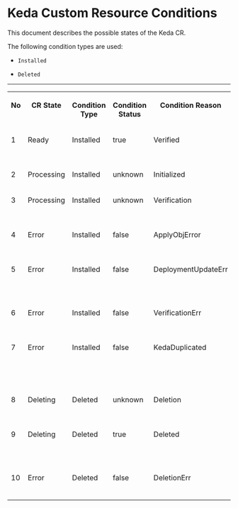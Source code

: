 <!-- loio12a88ed593044bc588783c4c7dc4afa2 -->

# Keda Custom Resource Conditions

This document describes the possible states of the Keda CR.

The following condition types are used:

-   `Installed`

-   `Deleted`


****


<table>
<tr>
<th valign="top">

No

</th>
<th valign="top">

CR State

</th>
<th valign="top">

Condition Type

</th>
<th valign="top">

Condition Status

</th>
<th valign="top">

Condition Reason

</th>
<th valign="top">

Remarks

</th>
</tr>
<tr>
<td valign="top">

1

</td>
<td valign="top">

Ready

</td>
<td valign="top">

Installed

</td>
<td valign="top">

true

</td>
<td valign="top">

Verified

</td>
<td valign="top">

Server ready

</td>
</tr>
<tr>
<td valign="top">

2

</td>
<td valign="top">

Processing

</td>
<td valign="top">

Installed

</td>
<td valign="top">

unknown

</td>
<td valign="top">

Initialized

</td>
<td valign="top">

Initialized

</td>
</tr>
<tr>
<td valign="top">

3

</td>
<td valign="top">

Processing

</td>
<td valign="top">

Installed

</td>
<td valign="top">

unknown

</td>
<td valign="top">

Verification

</td>
<td valign="top">

Verification in progress

</td>
</tr>
<tr>
<td valign="top">

4

</td>
<td valign="top">

Error

</td>
<td valign="top">

Installed

</td>
<td valign="top">

false

</td>
<td valign="top">

ApplyObjError

</td>
<td valign="top">

Apply object error

</td>
</tr>
<tr>
<td valign="top">

5

</td>
<td valign="top">

Error

</td>
<td valign="top">

Installed

</td>
<td valign="top">

false

</td>
<td valign="top">

DeploymentUpdateErr

</td>
<td valign="top">

Deployment update error

</td>
</tr>
<tr>
<td valign="top">

6

</td>
<td valign="top">

Error

</td>
<td valign="top">

Installed

</td>
<td valign="top">

false

</td>
<td valign="top">

VerificationErr

</td>
<td valign="top">

Verification error

</td>
</tr>
<tr>
<td valign="top">

7

</td>
<td valign="top">

Error

</td>
<td valign="top">

Installed

</td>
<td valign="top">

false

</td>
<td valign="top">

KedaDuplicated

</td>
<td valign="top">

One instance of Keda is allowed

</td>
</tr>
<tr>
<td valign="top">

8

</td>
<td valign="top">

Deleting

</td>
<td valign="top">

Deleted

</td>
<td valign="top">

unknown

</td>
<td valign="top">

Deletion

</td>
<td valign="top">

Deletion in progress

</td>
</tr>
<tr>
<td valign="top">

9

</td>
<td valign="top">

Deleting

</td>
<td valign="top">

Deleted

</td>
<td valign="top">

true

</td>
<td valign="top">

Deleted

</td>
<td valign="top">

Keda module deleted

</td>
</tr>
<tr>
<td valign="top">

10

</td>
<td valign="top">

Error

</td>
<td valign="top">

Deleted

</td>
<td valign="top">

false

</td>
<td valign="top">

DeletionErr

</td>
<td valign="top">

Deletion failed

</td>
</tr>
</table>

